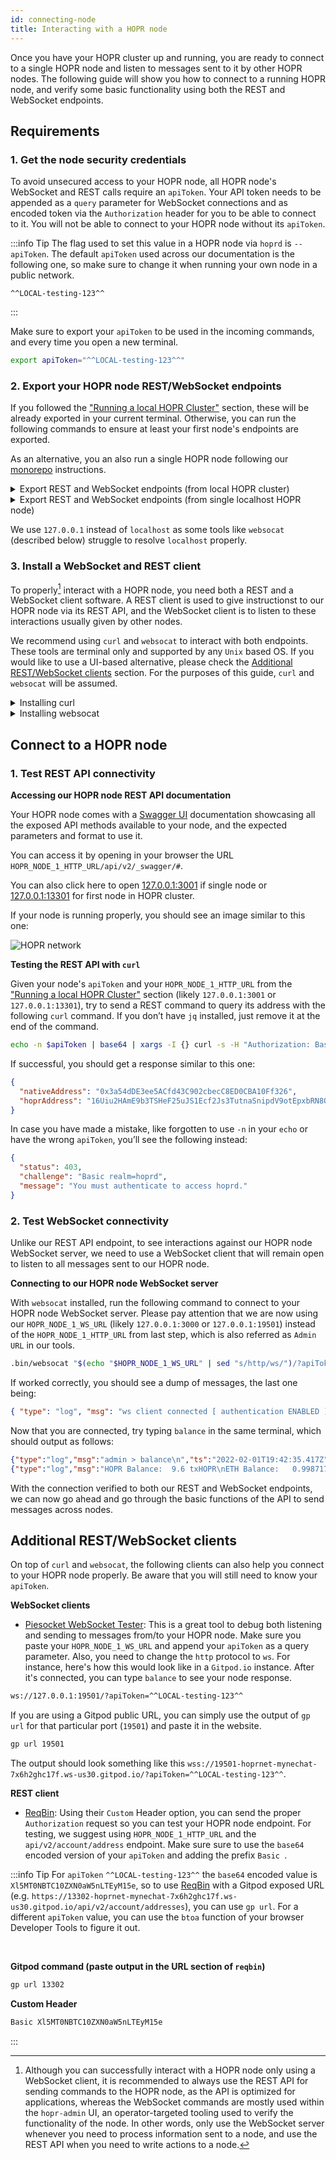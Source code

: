 ```yaml
---
id: connecting-node
title: Interacting with a HOPR node
---
```


Once you have your HOPR cluster up and running, you are ready to connect to a single HOPR node and listen to messages sent to it by other HOPR nodes.
The following guide will show you how to connect to a running HOPR node, and verify some basic functionality using both the REST and WebSocket
endpoints.

## Requirements

### 1. Get the node security credentials

To avoid unsecured access to your HOPR node, all HOPR node's WebSocket and REST calls require an `apiToken`. Your API token needs to be appended as a
`query` parameter for WebSocket connections and as encoded token via the `Authorization` header for you to be able to connect to it. You will not be
able to connect to your HOPR node without its `apiToken`.

:::info Tip
The flag used to set this value in a HOPR node via `hoprd` is `--apiToken`. The default `apiToken` used across our documentation is the following one,
so make sure to change it when running your own node in a public network.
<br/>

```
^^LOCAL-testing-123^^
```

:::

Make sure to export your `apiToken` to be used in the incoming commands, and every time you open a new terminal.

```bash
export apiToken="^^LOCAL-testing-123^^"
```

### 2. Export your HOPR node REST/WebSocket endpoints

If you followed the ["Running a local HOPR Cluster"](/developers/starting-local-cluster) section, these will be already exported in your current terminal. Otherwise, you can run the following commands to ensure at least your first node's endpoints are exported.

As an alternative, you an also run a single HOPR node following our [monorepo](https://github.com/hoprnet/hoprnet#develop) instructions.

<details>
  <summary>Export REST and WebSocket endpoints (from local HOPR cluster)</summary>
  <div>
    <h3>Node 1</h3>
    <br/>
    <pre>
    export HOPR_NODE_1_HTTP_URL=http://127.0.0.1:13301 HOPR_NODE_1_WS_URL=ws://127.0.0.1:19501
    </pre>
    <h3>API token & Node 1</h3>
    <br/>
    <pre>
    export apiToken=^^LOCAL-testing-123^^ HOPR_NODE_1_HTTP_URL=http://127.0.0.1:13301 HOPR_NODE_1_WS_URL=ws://127.0.0.1:19501
    </pre>
    <br/>
  </div>
</details>

<details>
  <summary>Export REST and WebSocket endpoints (from single localhost HOPR node)</summary>
  <div>
    <h3>Node 1</h3>
    <br/>
    <pre>
    export HOPR_NODE_1_HTTP_URL=http://127.0.0.1:3001 HOPR_NODE_1_WS_URL=ws://127.0.0.1:3000
    </pre>
    <h3>API token & Node 1</h3>
    <br/>
    <pre>
    export apiToken=^^LOCAL-testing-123^^ HOPR_NODE_1_HTTP_URL=http://127.0.0.1:3001 HOPR_NODE_1_WS_URL=ws://127.0.0.1:3000
    </pre>
    <br/>
  </div>
</details>

We use `127.0.0.1` instead of `localhost` as some tools like `websocat` (described below) struggle to resolve `localhost` properly.

### 3. Install a WebSocket and REST client

To properly[^1] interact with a HOPR node, you need both a REST and a WebSocket client software. A REST client is used to give instructionst to our
HOPR node via its REST API, and the WebSocket client is to listen to these interactions usually given by other nodes.

We recommend using `curl` and `websocat` to interact with both endpoints. These tools are terminal only and supported by any `Unix` based OS.
If you would like to use a UI-based alternative, please check the [Additional REST/WebSocket clients](#additional-restwebsocket-clients) section.
For the purposes of this guide, `curl` and `websocat` will be assumed.

<details>
  <summary>Installing curl</summary>
  <div>
    Most <code>Unix</code> based systems have already <code>curl</code> installed, but in case it doesn’t you can always use the default package manager to do so. For instance, here’s how you install `curl` in Ubuntu:

<pre>
sudo apt-get install curl
</pre>

You can see if <code>curl</code> is installed in your system by running <code>which curl</code> or simply running <code>curl</code>, which will output a message like the following:

<pre>
curl: try 'curl --help' or 'curl --manual' for more information
</pre>
  </div>
</details>

<details>
  <summary>Installing websocat</summary>
  <div>
    <p>Our suggested client is <a href="https://github.com/vi/websocat" target="_blank" noreferral>websocat</a>, which you can install by running our
<code>./install-websocat.sh</code> <a href="https://raw.githubusercontent.com/hoprnet/hoprnet/master/scripts/install-websocat.sh" taget="_blank" noreferral>script</a> from our monorepo. To install, make sure to run it from the <code>scripts</code> folder, as it will install it in the parent folder under a <code>.bin</code> folder, and will not export it to your <code>$PATH</code>.</p>
<br/>
<b>Go to the scripts folder within the monorepo</b>
<pre>
cd scripts
</pre>

<b>Install script</b>

<pre>
./install-websocat.sh
</pre>

<p>
You can see if <code>websocat</code> was installed by running <code>.bin/websocat</code>.
</p>

  </div>
  </div>
</details>

## Connect to a HOPR node

### 1. Test REST API connectivity

**Accessing our HOPR node REST API documentation**

Your HOPR node comes with a [Swagger UI](https://swagger.io/tools/swagger-ui/) documentation showcasing all the exposed API methods available to your
node, and the expected parameters and format to use it.

You can access it by opening in your browser the URL `HOPR_NODE_1_HTTP_URL/api/v2/_swagger/#`.

You can also click here to open [127.0.0.1:3001](http://127.0.0.1:3001/api/v2/_swagger/#) if single node or [127.0.0.1:13301](http://127.0.0.1:13301/api/v2/_swagger/#) for first node in HOPR cluster.

If your node is running properly, you should see an image similar to this one:

![HOPR network](/img/developer/hopr_swagger_api.png)

**Testing the REST API with `curl`**

Given your node's `apiToken` and your `HOPR_NODE_1_HTTP_URL` from the ["Running a local HOPR Cluster"](/developers/starting-local-cluster) section (likely `127.0.0.1:3001` or `127.0.0.1:13301`), try to send a REST command to query its address with the following `curl`
command. If you don’t have `jq` installed, just remove it at the end of the command.

```bash
echo -n $apiToken | base64 | xargs -I {} curl -s -H "Authorization: Basic {}" $HOPR_NODE_1_HTTP_URL/api/v2/account/address | jq
```

If successful, you should get a response similar to this one:

```json
{
  "nativeAddress": "0x3a54dDE3ee5ACfd43C902cbecC8ED0CBA10Ff326",
  "hoprAddress": "16Uiu2HAmE9b3TSHeF25uJS1Ecf2Js3TutnaSnipdV9otEpxbRN8Q"
}
```

In case you have made a mistake, like forgotten to use `-n` in your `echo` or have the wrong `apiToken`, you’ll see the following instead:

```json
{
  "status": 403,
  "challenge": "Basic realm=hoprd",
  "message": "You must authenticate to access hoprd."
}
```

### 2. Test WebSocket connectivity

Unlike our REST API endpoint, to see interactions against our HOPR node WebSocket server, we need to use a WebSocket client that will remain
open to listen to all messages sent to our HOPR node.

**Connecting to our HOPR node WebSocket server**

With `websocat` installed, run the following command to connect to your HOPR node WebSocket server. Please pay attention that we are now using
our `HOPR_NODE_1_WS_URL` (likely `127.0.0.1:3000` or `127.0.0.1:19501`) instead of the `HOPR_NODE_1_HTTP_URL` from last step, which is also referred as `Admin URL` in our tools.

```bash
.bin/websocat "$(echo "$HOPR_NODE_1_WS_URL" | sed "s/http/ws/")/?apiToken=$apiToken"
```

If worked correctly, you should see a dump of messages, the last one being:

```json
{ "type": "log", "msg": "ws client connected [ authentication ENABLED ]", "ts": "2022-02-01T19:42:34.152Z" }
```

Now that you are connected, try typing `balance` in the same terminal, which should output as follows:

```json
{"type":"log","msg":"admin > balance\n","ts":"2022-02-01T19:42:35.417Z"}
{"type":"log","msg":"HOPR Balance:  9.6 txHOPR\nETH Balance:   0.99871794476851171 xDAI","ts":"2022-02-01T19:42:35.421Z"}
```

With the connection verified to both our REST and WebSocket endpoints, we can now go ahead and go through the basic functions of the API to send
messages across nodes.

## Additional REST/WebSocket clients

On top of `curl` and `websocat`, the following clients can also help you connect to your HOPR node properly. Be aware that you will still
need to know your `apiToken`.

**WebSocket clients**

- [Piesocket WebSocket Tester](https://www.piesocket.com/websocket-tester): This is a great tool to debug both listening and sending to
  messages from/to your HOPR node. Make sure you paste your `HOPR_NODE_1_WS_URL` and append your `apiToken` as a query parameter. Also,
  you need to change the `http` protocol to `ws`. For instance, here's how this would look like
  in a `Gitpod.io` instance. After it's connected, you can type `balance` to see your node response.

```bash
ws://127.0.0.1:19501/?apiToken=^^LOCAL-testing-123^^
```

If you are using a Gitpod public URL, you can simply use the output of `gp url` for that particular port (`19501`) and paste it in the website.

```bash
gp url 19501
```

The output should look something like this `wss://19501-hoprnet-mynechat-7x6h2ghc17f.ws-us30.gitpod.io/?apiToken=^^LOCAL-testing-123^^`.

**REST client**

- [ReqBin](https://reqbin.com/): Using their `Custom` Header option, you can send the proper `Authorization` request so you can test your
  HOPR node endpoint. For testing, we suggest using `HOPR_NODE_1_HTTP_URL` and the `api/v2/account/address` endpoint. Make sure sure to use
  the `base64` encoded version of your `apiToken` and adding the prefix `Basic `.

:::info Tip
For `apiToken` `^^LOCAL-testing-123^^` the `base64` encoded value is `Xl5MT0NBTC10ZXN0aW5nLTEyM15e`, so to use [ReqBin](https://reqbin.com/)
with a Gitpod exposed URL (e.g. `https://13302-hoprnet-mynechat-7x6h2ghc17f.ws-us30.gitpod.io/api/v2/account/addresses`), you can use `gp url`.
For a different `apiToken` value, you can use the `btoa` function of your browser Developer Tools to figure it out.

<br/>

**Gitpod command (paste output in the URL section of `reqbin`)**

```bash
gp url 13302
```

**Custom Header**

```bash
Basic Xl5MT0NBTC10ZXN0aW5nLTEyM15e
```

:::

[^1]:
    Although you can successfully interact with a HOPR node only using a WebSocket client, it is recommended to always use the REST API
    for sending commands to the HOPR node, as the API is optimized for applications, whereas the WebSocket commands are mostly used within the
    `hopr-admin` UI, an operator-targeted tooling used to verify the functionality of the node. In other words, only use the WebSocket server
    whenever you need to process information sent to a node, and use the REST API when you need to write actions to a node.
